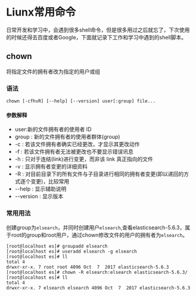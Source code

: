 # Liunx常用命令
日常开发和学习中，会遇到很多shell命令，但是很多用过之后就忘了，下次使用的时候还得去百度或者Google，下面就记录下工作和学习中遇到的shell脚本。

## chown
将指定文件的拥有者改为指定的用户或组

### 语法

```shell
chown [-cfhvR] [--help] [--version] user[:group] file...
```
#### 参数解释
- user:新的文件拥有者的使用者 ID
- group : 新的文件拥有者的使用者群体(group)
- -c : 若该文件拥有者确实已经更改，才显示其更改动作
- -f : 若该文件拥有者无法被更改也不要显示错误讯息
- -h : 只对于连结(link)进行变更，而非该 link 真正指向的文件
- -v : 显示拥有者变更的详细资料
- -R : 对目前目录下的所有文件与子目录进行相同的拥有者变更(即以递回的方式逐个变更)，比较常用
- --help : 显示辅助说明
- --version : 显示版本

### 常用用法
创建group为`elsearch`，并同时创建用户`elsearch`,查看elasticsearch-5.6.3，属于root的group和root用户，通过chown修改文件的用户的拥有者为`elsearch`。
```shell
[root@localhost es]# groupadd elsearch
[root@localhost es]# useradd elsearch -g elsearch
[root@localhost es]# ll
total 4
drwxr-xr-x. 7 root root 4096 Oct  7  2017 elasticsearch-5.6.3
[root@localhost es]# chown -R elsearch:elsearch elasticsearch-5.6.3/
[root@localhost es]# ll
total 4
drwxr-xr-x. 7 elsearch elsearch 4096 Oct  7  2017 elasticsearch-5.6.3
```
